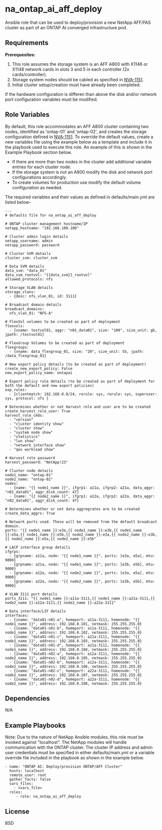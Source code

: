 na_ontap_ai_aff_deploy
=========

Ansible role that can be used to deploy/provision a new NetApp AFF/FAS cluster as part of an ONTAP AI converged infrastructure pod.

Requirements
------------

**Prerequesites:**

1. This role assumes the storage system is an AFF A800 with X1146 or X1148 network cards in slots 3 and 5 in each controller (2x cards/controller). 
2. Storage system nodes should be cabled as specified in [NVA-1151](https://www.netapp.com/us/media/nva-1151-deploy.pdf). 
3. Initial cluster setup/creation must have already been completed.

If the hardware configuration is differen than above the disk and/or network port configuration variables must be modified. 

Role Variables
--------------

By default, this role accommodates an AFF A800 cluster containing two nodes, identified as 'ontap-01' and 'ontap-02', and creates the storage configuration defined in [NVA-1151](https://www.netapp.com/us/media/nva-1151-deploy.pdf).
To override the default values, create a new variables file using the example below as a template and include it in the playbook used to execute this role. An example of this is shown
in the Example Playbook section below.

- If there are more than two nodes in the cluster add additional variable entries for each cluster node.  
- If the storage system is not an A800 modify the disk and network port configurations accordingly. 
- To create volumes for production use modify the default volume configuration as needed. 

The required variables and their values as defined in defaults/main.yml are listed below-

```
---
# defaults file for na_ontap_ai_aff_deploy

# ONTAP cluster management hostname/IP
netapp_hostname: "192.168.100.100"

# Cluster admin login details
netapp_username: admin
netapp_password: password

# Cluster SVM details
cluster_svm: cluster_svm

# Data SVM details
data_svm: "data_01"
data_svm_rootvol: "{{data_svm}}_rootvol"
allowed_protocols: nfs

# Storage VLAN details
storage_vlans:
  - {desc: nfs_vlan_01, id: 3111}

# Broadcast domain details
broadcast_domains:
  nfs_vlan_01: "NFS-A"

# FlexVol volumes to be created as part of deployment
flexvols:
  - {vname: testvol01, aggr: "n01_data01", size: "100", size_unit: gb, jpath: /testvol01}

# FlexGroup Volumes to be created as part of deployment
flexgroups:
  - {vname: data_flexgroup_01, size: "20", size_unit: tb, jpath: /data_flexgroup_01}

# New export policy details (to be created as part of deployment)
create_new_export_policy: False
new_export_policy_name: ontapai

# Export policy rule details (to be created as part of deployment for both the default and new export policies)
exp_rules:
  - {clientmatch: 192.168.0.0/24, rorule: sys, rwrule: sys, superuser: sys, protocol: nfs }

# Determines whether or not Harvest role and user are to be created
create_harvest_role_user: True
harvest_role_cmds:
  - "version"
  - "cluster identity show"
  - "cluster show"
  - "system node show"
  - "statistics"
  - "lun show"
  - "network interface show"
  - "qos workload show"

# Harvest role password
harvest_password: "NetApp!23"

# Cluster node details
node1_name: "ontap-01"
node2_name: "ontap-02"
nodes:
  - {name: "{{ node1_name }}", ifgrp1: a11a, ifgrp2: a21a, data_aggr: "n01_data01", aggr_disk_count: 47}
  - {name: "{{ node2_name }}", ifgrp1: a12a, ifgrp2: a22a, data_aggr: "n02_data01", aggr_disk_count: 47}

# Determines whether or not data aggregrates are to be created
create_data_aggrs: True

# Network ports used. These will be removed from the default broadcast domain.
ports: "{{ node1_name }}:e3a,{{ node1_name }}:e3b,{{ node1_name }}:e5a,{{ node1_name }}:e5b,{{ node2_name }}:e3a,{{ node2_name }}:e3b,{{ node2_name }}:e5a,{{ node2_name }}:e5b"

# LACP interface group details
ifgrps:
  - {grpname: a11a, node: "{{ node1_name }}", ports: [e3a, e5a], mtu: 9000}
  - {grpname: a21a, node: "{{ node1_name }}", ports: [e3b, e5b], mtu: 9000}
  - {grpname: a12a, node: "{{ node2_name }}", ports: [e3a, e5a], mtu: 9000}
  - {grpname: a22a, node: "{{ node2_name }}", ports: [e3b, e5b], mtu: 9000}

# VLAN 3111 port details
ports_3111: "{{ node1_name }}:a11a-3111,{{ node1_name }}:a21a-3111,{{ node2_name }}:a12a-3111,{{ node2_name }}:a22a-3111"

# Data interface/LIF details
interfaces:
  - {iname: "data01-n01-a", homeport: a11a-3111, homenode: "{{ node1_name }}", address: 192.168.0.101, netmask: 255.255.255.0}
  - {iname: "data01-n01-b", homeport: a11a-3111, homenode: "{{ node1_name }}", address: 192.168.0.102, netmask: 255.255.255.0}
  - {iname: "data01-n01-c", homeport: a21a-3111, homenode: "{{ node1_name }}", address: 192.168.0.103, netmask: 255.255.255.0}
  - {iname: "data01-n01-d", homeport: a21a-3111, homenode: "{{ node1_name }}", address: 192.168.0.104, netmask: 255.255.255.0}
  - {iname: "data01-n02-a", homeport: a12a-3111, homenode: "{{ node2_name }}", address: 192.168.0.105, netmask: 255.255.255.0}
  - {iname: "data01-n02-b", homeport: a12a-3111, homenode: "{{ node2_name }}", address: 192.168.0.106, netmask: 255.255.255.0}
  - {iname: "data01-n02-c", homeport: a22a-3111, homenode: "{{ node2_name }}", address: 192.168.0.107, netmask: 255.255.255.0}
  - {iname: "data01-n02-d", homeport: a22a-3111, homenode: "{{ node2_name }}", address: 192.168.0.108, netmask: 255.255.255.0}
```

Dependencies
------------

N/A

Example Playbooks
----------------

Note: Due to the nature of NetApp Ansible modules, this role must be invoked against "localhost". The NetApp modules will handle communication with the ONTAP cluster.
The cluster IP address and admin user credentials must be specified in either defaults/main.yml or a variable override file included in the playbook as shown in the example below.

    - name: "ONTAP AI: Deploy/provision ONTAP/AFF Cluster"
      hosts: localhost
      remote_user: root
      gather_facts: false
      vars_files:
        - <vars_file>
      roles:
         - role: na_ontap_ai_aff_deploy

License
-------

BSD
